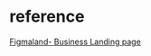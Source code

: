 # reference
[Figmaland- Business Landing page](https://www.figma.com/community/file/827585162030328694)
